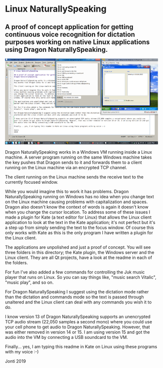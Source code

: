 # Linux NaturallySpeaking

## A proof of concept application for getting continuous voice recognition for dictation purposes working on native Linux applications using Dragon NaturallySpeaking.

![](screenshot.jpg)

Dragon NaturallySpeaking works in a Windows VM running inside a Linux machine. A server program running on the same Windows machine takes the key pushes that Dragon sends to it and forwards them to a client running on the Linux machine via an encrypted TCP channel.

The client running on the Linux machine sends the receive text to the currently focused window.

While you would imagine this to work it has problems. Dragon NaturallySpeaking running on Windows has no idea when you change text on the Linux machine causing problems with capitalization and spaces. Dragon also doesn't know the context of words is again it doesn't know when you change the cursor location. To address some of these issues I made a plugin for Kate (a text editor for Linux) that allows the Linux client application to look at the text in the Kate application; it's not perfect but it's a step up from simply sending the text to the focus window. Of course this only works with Kate as this is the only program I have written a plugin for the Linux client.

The applications are unpolished and just a proof of concept. You will see three folders in this directory; the Kate plugin, the Windows server and the Linux client. They are all Qt projects, have a look at the readme in each of the folders.

For fun I've also added a few commands for controlling the Juk music player that runs on Linux. So you can say things like, "music search Vitalic", "music play", and so on.

For Dragon NaturallySpeaking I suggest using the dictation mode rather than the dictation and commands mode so the text is passed through unaltered and the Linux client can deal with any commands you wish it to do.

I know version 13 of Dragon NaturallySpeaking supports an unencrypted TCP audio stream (22,050 samples a second mono) where you could use your cell phone to get audio to Dragon NaturallySpeaking. However, that was either removed in version 14 or 15. I am using version 15 and got the audio into the VM by connecting a USB soundcard to the VM.

Finally... yes, I am typing this readme in Kate on Linux using these programs with my voice :-)

Jonti
2019


